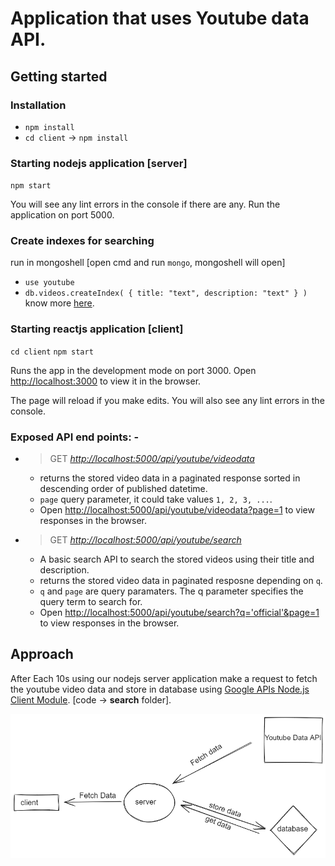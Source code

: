 # Application that uses Youtube data API.

## Getting started

### Installation

- `npm install`
- `cd client` -> `npm install`

### Starting nodejs application [server]

`npm start`

You will see any lint errors in the console if there are any.
Run the application on port 5000.

### Create indexes for searching

run in mongoshell [open cmd and run `mongo`, mongoshell will open]

- `use youtube`
- `db.videos.createIndex( { title: "text", description: "text" } )`
  know more [here](https://docs.mongodb.com/manual/text-search/).

### Starting reactjs application [client]

`cd client`
`npm start`

Runs the app in the development mode on port 3000.
Open [http://localhost:3000](http://localhost:3000) to view it in the browser.

The page will reload if you make edits.
You will also see any lint errors in the console.

### Exposed API end points: -

- > GET _[http://localhost:5000/api/youtube/videodata](http://localhost:5000/api/youtube/videodata)_

  - returns the stored video data in a paginated response sorted in descending order of published datetime.
  - `page` query parameter, it could take values `1, 2, 3, ...`.
  - Open [http://localhost:5000/api/youtube/videodata?page=1](http://localhost:5000/api/youtube/videodata?page=1) to view responses in the browser.

- > GET _[http://localhost:5000/api/youtube/search](http://localhost:5000/api/youtube/search)_
  - A basic search API to search the stored videos using their title and description.
  - returns the stored video data in paginated resposne depending on `q`.
  - `q` and `page` are query paramaters. The q parameter specifies the query term to search for.
  - Open [http://localhost:5000/api/youtube/search?q='official'&page=1](http://localhost:5000/api/youtube/search?q='official'&page=1) to view responses in the browser.

## Approach

After Each 10s using our nodejs server application make a request to fetch the youtube video data and store in database using [Google APIs Node.js Client Module](https://github.com/googleapis/google-api-nodejs-client). [code -> **search** folder].

![alt text](./diagram.png)
